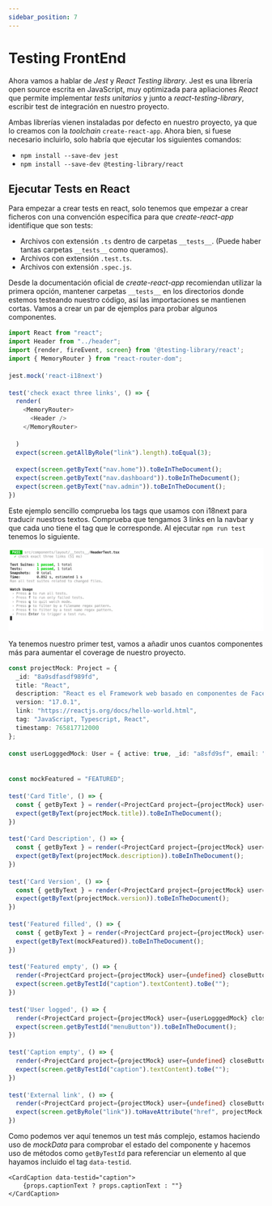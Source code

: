 ```yaml
---
sidebar_position: 7
---
```


# Testing FrontEnd

Ahora vamos a hablar de *Jest* y *React Testing library*. Jest es una librería open source escrita en JavaScript, muy optimizada para apliaciones *React* que permite implementar *tests unitarios* y junto a *react-testing-library*, escribir test de integración en nuestro proyecto.

Ambas librerías vienen instaladas por defecto en nuestro proyecto, ya que lo creamos con la *toolchain* `create-react-app`. Ahora bien, si fuese necesario incluirlo, solo habría que ejecutar los siguientes comandos:

* `npm install --save-dev jest`
* `npm install --save-dev @testing-library/react`

## Ejecutar Tests en React

Para empezar a crear tests en react, solo tenemos que empezar a crear ficheros con una convención específica para que *create-react-app* identifique que son tests:

* Archivos con extensión `.ts` dentro de carpetas `__tests__`. (Puede haber tantas carpetas `__tests__` como queramos).
* Archivos con extensión `.test.ts`.
* Archivos con extensión `.spec.js`.

Desde la documentación oficial de *create-react-app* recomiendan utilizar la primera opción, mantener carpetas `__tests__` en los directorios donde estemos testeando nuestro código, así las importaciones se mantienen cortas. Vamos a crear un par de ejemplos para probar algunos componentes.

```ts title="ui/src/components/layouts/__tests__/HeaderTest.tsx"
import React from "react";
import Header from "../header";
import {render, fireEvent, screen} from '@testing-library/react';
import { MemoryRouter } from "react-router-dom";

jest.mock('react-i18next')

test('check exact three links', () => {
  render(
    <MemoryRouter>
      <Header />
    </MemoryRouter>
  
  )
  expect(screen.getAllByRole("link").length).toEqual(3);

  expect(screen.getByText("nav.home")).toBeInTheDocument();
  expect(screen.getByText("nav.dashboard")).toBeInTheDocument();
  expect(screen.getByText("nav.admin")).toBeInTheDocument();
})
```

Este ejemplo sencillo comprueba los tags que usamos con i18next para traducir nuestros textos. Comprueba que tengamos 3 links en la navbar y que cada uno tiene el tag que le corresponde. Al ejecutar `npm run test` tenemos lo siguiente.

![testing cli](../../static/img/tutorial/testing/4_testing_cli.png)

Ya tenemos nuestro primer test, vamos a añadir unos cuantos componentes más para aumentar el coverage de nuestro proyecto.

```ts title="ui/src/components/card/__tests__/ProjectCardTests.tsx"
const projectMock: Project = {
  _id: "8a9sdfasdf989fd",
  title: "React",
  description: "React es el Framework web basado en componentes de Facebook. Cuenta con una curva de aprendizaje corta y mucha flexibilidad",
  version: "17.0.1",
  link: "https://reactjs.org/docs/hello-world.html",
  tag: "JavaScript, Typescript, React",
  timestamp: 765817712000
};

const userLogggedMock: User = { active: true, _id: "a8sfd9sf", email: "johndoe@gmail.com" }


const mockFeatured = "FEATURED";

test('Card Title', () => {
  const { getByText } = render(<ProjectCard project={projectMock} user={undefined} closeButton={() => {}} updateButton={() => {}}/>)
  expect(getByText(projectMock.title)).toBeInTheDocument();
})

test('Card Description', () => {
  const { getByText } = render(<ProjectCard project={projectMock} user={undefined} closeButton={() => {}} updateButton={() => {}}/>)
  expect(getByText(projectMock.description)).toBeInTheDocument();
})

test('Card Version', () => {
  const { getByText } = render(<ProjectCard project={projectMock} user={undefined} closeButton={() => {}} updateButton={() => {}}/>)
  expect(getByText(projectMock.version)).toBeInTheDocument();
})

test('Featured filled', () => {
  const { getByText } = render(<ProjectCard project={projectMock} user={undefined} captionText={mockFeatured} closeButton={() => {}} updateButton={() => {}}/>)
  expect(getByText(mockFeatured)).toBeInTheDocument();
})

test('Featured empty', () => {
  render(<ProjectCard project={projectMock} user={undefined} closeButton={() => {}} updateButton={() => {}}/>)
  expect(screen.getByTestId("caption").textContent).toBe("");
})

test('User logged', () => {
  render(<ProjectCard project={projectMock} user={userLogggedMock} closeButton={() => {}} updateButton={() => {}}/>)
  expect(screen.getByTestId("menuButton")).toBeInTheDocument();
})

test('Caption empty', () => {
  render(<ProjectCard project={projectMock} user={undefined} closeButton={() => {}} updateButton={() => {}} />)
  expect(screen.getByTestId("caption").textContent).toBe("");
})

test('External link', () => {
  render(<ProjectCard project={projectMock} user={undefined} closeButton={() => {}} updateButton={() => {}}/>)
  expect(screen.getByRole("link")).toHaveAttribute("href", projectMock.link);
})
```

Como podemos ver aquí tenemos un test más complejo, estamos haciendo uso de *mockData* para comprobar el estado del componente y hacemos uso de métodos como `getByTestId` para referenciar un elemento al que hayamos incluido el tag `data-testid`.

```tsx
<CardCaption data-testid="caption">
    {props.captionText ? props.captionText : ""}
</CardCaption>
```
